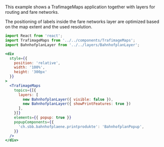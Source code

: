 #

This example shows a TrafimageMaps application together with layers for routing
and fare networks.

The positioning of labels inside the fare networks layer are optimized based on
the map extent and the used resolution.

```jsx
import React from 'react';
import TrafimageMaps from '../../components/TrafimageMaps';
import BahnhofplanLayer from '../../layers/BahnhofplanLayer';

<div
  style={{
    position: 'relative',
    width: '100%',
    height: '300px'
  }}
>
  <TrafimageMaps
    topics={[{
      layers: [
        new BahnhofplanLayer({ visible: false }),
        new BahnhofplanLayer({ showPrintFeatures: true })
      ],
    }]}
    elements={{ popup: true }}
    popupComponents={{
      'ch.sbb.bahnhofplaene.printprodukte': 'BahnhofplanPopup',
    }}
  />
</div>
```
